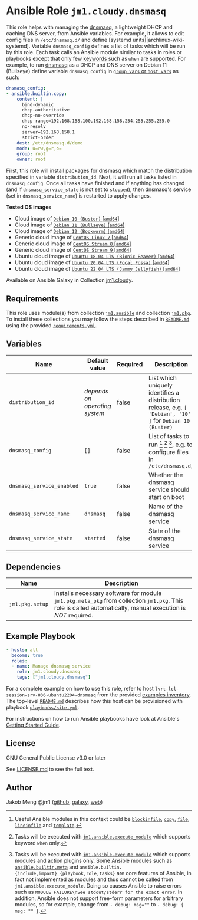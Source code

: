 # Ansible Role `jm1.cloudy.dnsmasq`

This role helps with managing the [dnsmasq][dnsmasq], a lightweight DHCP and caching DNS server, from Ansible variables.
For example, it allows to edit config files in `/etc/dnsmasq.d/` and define [systemd units][archlinux-wiki-systemd].
Variable `dnsmasq_config` defines a list of tasks which will be run by this role. Each task calls an Ansible module
similar to tasks in roles or playbooks except that only few [keywords][playbooks-keywords] such as `when` are supported.
For example, to run [dnsmasq][dnsmasq] as a DHCP and DNS server on Debian 11 (Bullseye) define variable `dnsmasq_config`
in [`group_vars` or `host_vars`][ansible-inventory] as such:

```yml
dnsmasq_config:
- ansible.builtin.copy:
    content: |
      bind-dynamic
      dhcp-authoritative
      dhcp-no-override
      dhcp-range=192.168.158.100,192.168.158.254,255.255.255.0
      no-resolv
      server=192.168.158.1
      strict-order
    dest: /etc/dnsmasq.d/demo
    mode: u=rw,g=r,o=
    group: root
    owner: root
```

First, this role will install packages for dnsmasq which match the distribution specified in variable `distribution_id`.
Next, it will run all tasks listed in `dnsmasq_config`. Once all tasks have finished and if anything has changed (and if
`dnsmasq_service_state` is not set to `stopped`), then dnsmasq's service (set in `dnsmasq_service_name`) is restarted to
apply changes.

[ansible-inventory]: https://docs.ansible.com/ansible/latest/user_guide/intro_inventory.html
[playbooks-keywords]: https://docs.ansible.com/ansible/latest/reference_appendices/playbooks_keywords.html
[dnsmasq]: https://dnsmasq.org

**Tested OS images**
- Cloud image of [`Debian 10 (Buster)` \[`amd64`\]](https://cdimage.debian.org/cdimage/openstack/current/)
- Cloud image of [`Debian 11 (Bullseye)` \[`amd64`\]](https://cdimage.debian.org/images/cloud/bullseye/latest/)
- Cloud image of [`Debian 12 (Bookworm)` \[`amd64`\]](https://cdimage.debian.org/images/cloud/bookworm/)
- Generic cloud image of [`CentOS Linux 7` \[`amd64`\]](https://cloud.centos.org/centos/7/images/)
- Generic cloud image of [`CentOS Stream 8` \[`amd64`\]](https://cloud.centos.org/centos/8-stream/x86_64/images/)
- Generic cloud image of [`CentOS Stream 9` \[`amd64`\]](https://cloud.centos.org/centos/9-stream/x86_64/images/)
- Ubuntu cloud image of [`Ubuntu 18.04 LTS (Bionic Beaver)` \[`amd64`\]](https://cloud-images.ubuntu.com/bionic/current/)
- Ubuntu cloud image of [`Ubuntu 20.04 LTS (Focal Fossa)` \[`amd64`\]](https://cloud-images.ubuntu.com/focal/)
- Ubuntu cloud image of [`Ubuntu 22.04 LTS (Jammy Jellyfish)` \[`amd64`\]](https://cloud-images.ubuntu.com/jammy/)

Available on Ansible Galaxy in Collection [jm1.cloudy](https://galaxy.ansible.com/jm1/cloudy).

## Requirements

This role uses module(s) from collection [`jm1.ansible`][galaxy-jm1-ansible] and collection [`jm1.pkg`][galaxy-jm1-pkg].
To install these collections you may follow the steps described in [`README.md`][jm1-cloudy-readme] using the provided
[`requirements.yml`][jm1-cloudy-requirements].

[galaxy-jm1-ansible]: https://galaxy.ansible.com/jm1/ansible
[galaxy-jm1-pkg]: https://galaxy.ansible.com/jm1/pkg
[jm1-cloudy-readme]: ../../README.md
[jm1-cloudy-requirements]: ../../requirements.yml

## Variables

| Name                      | Default value                  | Required | Description |
| ------------------------- | ------------------------------ | -------- | ----------- |
| `distribution_id`         | *depends on operating system*  | false    | List which uniquely identifies a distribution release, e.g. `[ 'Debian', '10' ]` for `Debian 10 (Buster)` |
| `dnsmasq_config`          | `[]`                           | false    | List of tasks to run [^example-modules] [^supported-keywords] [^supported-modules], e.g. to configure files in `/etc/dnsmasq.d/` |
| `dnsmasq_service_enabled` | `true`                         | false    | Whether the dnsmasq service should start on boot |
| `dnsmasq_service_name`    | `dnsmasq`                      | false    | Name of the dnsmasq service |
| `dnsmasq_service_state`   | `started`                      | false    | State of the dnsmasq service |

[^supported-modules]: Tasks will be executed with [`jm1.ansible.execute_module`][jm1-ansible-execute-module] which
supports modules and action plugins only. Some Ansible modules such as [`ansible.builtin.meta`][ansible-builtin-meta]
and `ansible.builtin.{include,import}_{playbook,role,tasks}` are core features of Ansible, in fact not implemented as
modules and thus cannot be called from `jm1.ansible.execute_module`. Doing so causes Ansible to raise errors such as
`MODULE FAILURE\nSee stdout/stderr for the exact error`. In addition, Ansible does not support free-form parameters for
arbitrary modules, so for example, change from `- debug: msg=""` to `- debug: { msg: "" }`.

[^supported-keywords]: Tasks will be executed with [`jm1.ansible.execute_module`][jm1-ansible-execute-module] which
supports keyword `when` only.

[^example-modules]: Useful Ansible modules in this context could be [`blockinfile`][ansible-builtin-blockinfile],
[`copy`][ansible-builtin-copy], [`file`][ansible-builtin-file], [`lineinfile`][ansible-builtin-lineinfile] and [`template`][
ansible-builtin-template].

[ansible-builtin-blockinfile]: https://docs.ansible.com/ansible/latest/collections/ansible/builtin/blockinfile_module.html
[ansible-builtin-copy]: https://docs.ansible.com/ansible/latest/collections/ansible/builtin/copy_module.html
[ansible-builtin-file]: https://docs.ansible.com/ansible/latest/collections/ansible/builtin/file_module.html
[ansible-builtin-lineinfile]: https://docs.ansible.com/ansible/latest/collections/ansible/builtin/lineinfile_module.html
[ansible-builtin-meta]: https://docs.ansible.com/ansible/latest/collections/ansible/builtin/meta_module.html
[ansible-builtin-template]: https://docs.ansible.com/ansible/latest/collections/ansible/builtin/template_module.html
[jm1-ansible-execute-module]: https://github.com/JM1/ansible-collection-jm1-ansible/blob/master/plugins/modules/execute_module.py

## Dependencies

| Name               | Description                                                                                                                                                 |
| ------------------ | ----------------------------------------------------------------------------------------------------------------------------------------------------------- |
| `jm1.pkg.setup`    | Installs necessary software for module `jm1.pkg.meta_pkg` from collection `jm1.pkg`. This role is called automatically, manual execution is *NOT* required. |

## Example Playbook

```yml
- hosts: all
  become: true
  roles:
  - name: Manage dnsmasq service
    role: jm1.cloudy.dnsmasq
    tags: ["jm1.cloudy.dnsmasq"]
```

For a complete example on how to use this role, refer to host `lvrt-lcl-session-srv-036-ubuntu2204-dnsmasq` from the
provided [examples inventory][inventory-example]. The top-level [`README.md`][jm1-cloudy-readme] describes how this host
can be provisioned with playbook [`playbooks/site.yml`][playbook-site-yml].

[inventory-example]: ../../inventory/
[playbook-site-yml]: ../../playbooks/site.yml

For instructions on how to run Ansible playbooks have look at Ansible's
[Getting Started Guide](https://docs.ansible.com/ansible/latest/network/getting_started/first_playbook.html).

## License

GNU General Public License v3.0 or later

See [LICENSE.md](../../LICENSE.md) to see the full text.

## Author

Jakob Meng
@jm1 ([github](https://github.com/jm1), [galaxy](https://galaxy.ansible.com/jm1), [web](http://www.jakobmeng.de))
